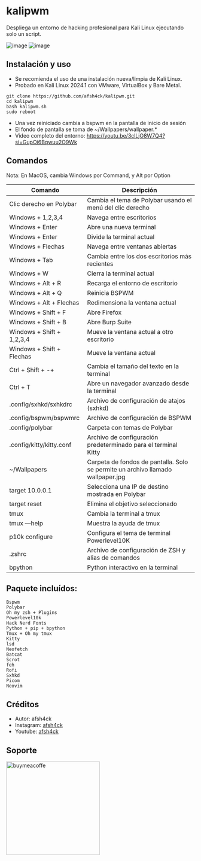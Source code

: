 # kalipwm

Despliega un entorno de hacking profesional para Kali Linux ejecutando solo un script.

![image](https://github.com/afsh4ck/kalipwm/assets/132138425/576a5610-f3ab-459e-ad9c-e439b3fbb367)
![image](https://github.com/afsh4ck/kalipwm/assets/132138425/14e53f5d-7fdf-4c3c-bc50-dbbc7f04a84b)


## Instalación y uso

- Se recomienda el uso de una instalación nueva/limpia de Kali Linux.
- Probado en Kali Linux 2024.1 con VMware, VirtualBox y Bare Metal.

```
git clone https://github.com/afsh4ck/kalipwm.git
cd kalipwm
bash kalipwm.sh
sudo reboot
```
- Una vez reiniciado cambia a bspwm en la pantalla de inicio de sesión
- El fondo de pantalla se toma de ~/Wallpapers/wallpaper.*
- Video completo del entorno: https://youtu.be/3clLjO8W7Q4?si=GupOi6Bqwuu2O9Wk

## Comandos

Nota: En MacOS, cambia Windows por Command, y Alt por Option

| Comando                     | Descripción                                                 |
|-----------------------------|-------------------------------------------------------------|
| Clic derecho en Polybar     | Cambia el tema de Polybar usando el menú del clic derecho   |
| Windows + 1,2,3,4           | Navega entre escritorios                                    |
| Windows + Enter             | Abre una nueva terminal                                     |
| Windows + Enter             | Divide la terminal actual                                   |
| Windows + Flechas           | Navega entre ventanas abiertas                              |
| Windows + Tab               | Cambia entre los dos escritorios más recientes              |
| Windows + W                 | Cierra la terminal actual                                   |
| Windows + Alt + R           | Recarga el entorno de escritorio                            |
| Windows + Alt + Q           | Reinicia BSPWM                                              |
| Windows + Alt + Flechas     | Redimensiona la ventana actual                              |
| Windows + Shift + F         | Abre Firefox                                                |
| Windows + Shift + B         | Abre Burp Suite                                             |
| Windows + Shift + 1,2,3,4   | Mueve la ventana actual a otro escritorio                   |
| Windows + Shift + Flechas   | Mueve la ventana actual                                     |
| Ctrl + Shift + -+           | Cambia el tamaño del texto en la terminal                   |
| Ctrl + T                    | Abre un navegador avanzado desde la terminal                |
| .config/sxhkd/sxhkdrc       | Archivo de configuración de atajos (sxhkd)                  |
| .config/bspwm/bspwmrc       | Archivo de configuración de BSPWM                           |
| .config/polybar             | Carpeta con temas de Polybar                                |
| .config/kitty/kitty.conf    | Archivo de configuración predeterminado para el terminal Kitty  |
| ~/Wallpapers                | Carpeta de fondos de pantalla. Solo se permite un archivo llamado wallpaper.jpg  |
| target 10.0.0.1             | Selecciona una IP de destino mostrada en Polybar            |
| target reset                | Elimina el objetivo seleccionado                            |
| tmux                        | Cambia la terminal a tmux                                   |
| tmux —help                  | Muestra la ayuda de tmux                                    |
| p10k configure              | Configura el tema de terminal Powerlevel10K                 |
| .zshrc                      | Archivo de configuración de ZSH y alias de comandos         |
| bpython                     | Python interactivo en la terminal                           |

## Paquete incluídos:

```
Bspwm
Polybar
Oh my zsh + Plugins
Powerlevel10k
Hack Nerd Fonts
Python + pip + bpython
Tmux + Oh my tmux
Kitty
lsd
Neofetch
Batcat
Scrot
feh
Rofi
Sxhkd
Picom
Neovim
```

## Créditos
- Autor:       afsh4ck 
- Instagram:   <a href="https://www.instagram.com/afsh4ck/">afsh4ck</a>
- Youtube:     <a href="https://youtube.com/@afsh4ck)">afsh4ck</a>

## Soporte

<a href="https://www.buymeacoffee.com/afsh4ck" rel="nofollow"><img width="250" alt="buymeacoffe" src="https://camo.githubusercontent.com/b046532cac63358f348a2cf0b9f45916e7a13de1a2ccb4ebef504b0a882bb2b3/68747470733a2f2f63646e2e6275796d6561636f666665652e636f6d2f627574746f6e732f76322f64656661756c742d6f72616e67652e706e67" data-canonical-src="https://cdn.buymeacoffee.com/buttons/v2/default-orange.png" style="max-width: 100%;"></a>
